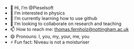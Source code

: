 - 👋 Hi, I’m @Pieselsoft
- 👀 I’m interested in physics
- 🌱 I’m currently learning how to use github
- 💞️ I’m looking to collaborate on research and teaching
- 📫 How to reach me: thomas.fernholz@nottingham.ac.uk
- 😄 Pronouns: I, you, my, your, me, you
- ⚡ Fun fact: Niveau is not a moisturiser

<!---
Pieselsoft/Pieselsoft is a ✨ special ✨ repository because its `README.md` (this file) appears on your GitHub profile.
You can click the Preview link to take a look at your changes.
--->
